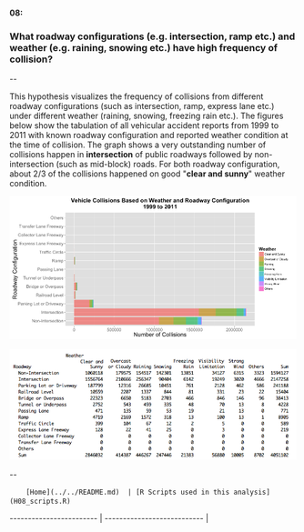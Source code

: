 #### 08:
### What roadway configurations (e.g. intersection, ramp etc.) and weather (e.g. raining, snowing etc.) have high frequency of collision?
--

This hypothesis visualizes the frequency of collisions from different roadway configurations (such as intersection, ramp, express lane etc.) under different weather (raining, snowing, freezing rain etc.). The figures below show the tabulation of all vehicular accident reports from 1999 to 2011 with known roadway configuration and reported weather condition at the time of collision.  The graph shows a very outstanding number of collisions happen in **intersection** of public roadways followed by non-intersection (such as mid-block) roads. For both roadway configuration, about 2/3 of the collisions happened on good "**clear and sunny**" weather condition.


![](H08_GraphA.png)

![](H08_TableA.png)




--
        
        [Home](../../README.md)  | [R Scripts used in this analysis](H08_scripts.R)
------------------------ | ---------------------------
        |
